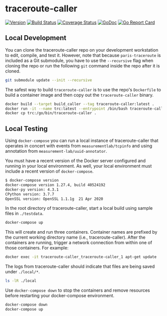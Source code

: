 # traceroute-caller
[![Version](https://img.shields.io/github/tag/m-lab/traceroute-caller.svg)](https://github.com/m-lab/traceroute-caller/releases) [![Build Status](https://travis-ci.com/m-lab/traceroute-caller.svg?branch=master)](https://travis-ci.com/m-lab/traceroute-caller) [![Coverage Status](https://coveralls.io/repos/m-lab/traceroute-caller/badge.svg?branch=master)](https://coveralls.io/github/m-lab/traceroute-caller?branch=master) [![GoDoc](https://godoc.org/github.com/m-lab/traceroute-caller?status.svg)](https://godoc.org/github.com/m-lab/traceroute-caller) [![Go Report Card](https://goreportcard.com/badge/github.com/m-lab/traceroute-caller)](https://goreportcard.com/report/github.com/m-lab/traceroute-caller)

## Local Development

You can clone the traceroute-caller repo on your development
workstation to edit, compile, and test it.  However, note that because
`paris-traceroute` is included as a Git submodule, you have to use the
`--recursive` flag when cloning the repo or run the following `git` command
inside the repo after it is cloned.

```sh
git submodule update --init --recursive
```

The safest way to build `traceroute-caller` is to use the repo's
`Dockerfile` to build a container image and then copy out the
`traceroute-caller` binary.

```sh
docker build --target build_caller --tag traceroute-caller:latest .
docker run -it --name trc:latest --entrypoint /bin/bash traceroute-caller
docker cp trc:/go/bin/traceroute-caller .
```

## Local Testing

Using `docker-compose` you can run a local instance of traceroute-caller that
operates in concert with events from `measurementlab/tcpinfo` and using
annotation from `measurement-lab/uuid-annotator`.

You must have a recent version of the Docker server configured and running in
your local environment. As well, your local environment must include a recent
version of `docker-compose`.

```sh
$ docker-compose version
docker-compose version 1.27.4, build 40524192
docker-py version: 4.3.1
CPython version: 3.7.7
OpenSSL version: OpenSSL 1.1.1g  21 Apr 2020
```

In the root directory of traceroute-caller, start a local build using
sample files in `./testdata`.

```sh
docker-compose up
```

This will create and run three containers.  Container names are prefixed by the
current working directory name (i.e., traceroute-caller).  After the containers
are running, trigger a network connection from within one of those containers.
For example:

```sh
docker exec -it traceroute-caller_traceroute-caller_1 apt-get update
```

The logs from traceroute-caller should indicate that files are being saved
under `./local/*`.

```sh
ls -lR ./local
```

Use `docker-compose down` to stop the containers and remove resources before
restarting your docker-compose environment.

```sh
docker-compose down
docker-compose up
```
